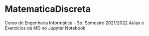 # MatematicaDiscreta
Curso de Engenharia Informática - 3o. Semestre 2021/2022
Aulas e Exercícios de MD no Jupyter Notebook
